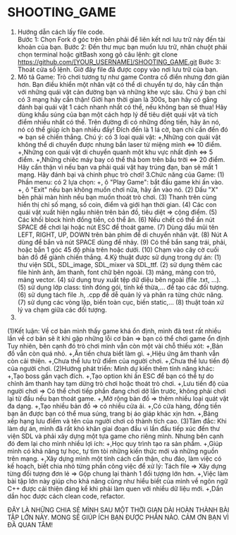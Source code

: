 # SHOOTING_GAME
1. Hướng dẫn cách lấy file code.  
  Bước 1: Chọn Fork ở góc trên bên phải để liên kết nơi lưu trữ này đến tài khoản của bạn.
  Bước 2: Đến thư mục bạn muốn lưu trữ, nhân chuột phải chọn terminal hoặc gitBash xong gõ câu lệnh:
        git clone https://github.com/[YOUR_USERNAME]/SHOOTING_GAME.git
  Bước 3: Thoát cửa sổ lệnh. Giờ đây file đã được copy vào nơi lưu trữ của bạn.
2. Mô tả Game:
  Trò chơi tương tự như game Contra cổ điển nhưng đơn giản hơn. 
  Bạn điều khiển một nhân vật có thể di chuyển tự do, hãy cẩn thận với những quái vật cản đường bạn và những khe vực sâu.
  Chú ý bạn chỉ có 3 mạng hãy cẩn thận!
  Giới hạn thời gian là 300s, bạn hãy cố gắng đánh bại quái vật 1 cách nhanh nhất có thể, nếu không bạn sẽ thua!
  Hãy dùng khẩu súng của bạn một cách hợp lý để tiêu diệt quái vật và tích điểm nhiều nhất có thể.
  Trên đường đi có những đồng tiền, hãy ăn nó, nó có thể giúp ích bạn nhiều đấy!
  Đích đến là 1 lá cờ, bạn chỉ cần đến đó => bạn sẽ chiến thắng.
  Chú ý: có 3 loại quái vật:
        +,Những con quái vật không thể di chuyển được nhưng bắn laser từ miệng mình <=> 10 điểm.
        +,Những con quái vật di chuyển quanh một khu vực nhất định <=> 5 điểm.
        +,Những chiêc máy bay có thể thả bom trên bầu trời <=> 20 điểm.
  Hãy cẩn thận vì nếu bạn va phải quái vật hay trúng đạn, bạn sẽ mất 1 mạng.
  Hãy đánh bại và chinh phục trò chơi!
3.Chức năng của Game:
  (1) Phần menu: có 2 lựa chọn:
        +, ô "Play Game": bắt đầu game khi ấn vào.
        +, ô "Exit" nếu bạn không muốn chơi nữa, hãy ấn vào nó.
   (2) Dấu "X" bên phải màn hình nếu bạn muốn thoát trò chơi.
   (3) Thanh trên cùng hiển thị chỉ số mạng, số coin, điểm và giới hạn thời gian.
   (4) Các con quái vật xuất hiện ngẫu nhiên trên bản đồ, tiêu diệt => cộng điểm.
   (5) Các khối block hình đồng tiền, có thể ăn.
   (6) Nếu chết có thể ấn nút SPACE để chơi lại hoặc nút ESC để thoát game.
   (7) Dùng dấu mũi tên LEFT, RIGHT, UP, DOWN trên bàn phím để di chuyển nhân vật.
   (8) Nút A dùng để bắn và nút SPACE dùng để nhảy.
   (9) Có thể bắn sang trái, phải, hoặc bắn 1 góc 45 độ phía trên hoặc dưới.
   (10) Chạm vào cây cờ cuối bản đồ để giành chiến thắng.
4.Kỹ thuật được sử dụng trong dự án:
  (1) thư viện SDL, SDL_image, SDL_mixer và SDL_ttf.
  (2) sử dụng thêm các file hình ảnh, âm thanh, font chữ bên ngoài.
  (3) mảng, mảng con trỏ, mảng vector.
  (4) sử dụng truy xuất tệp dữ diệu bên ngoài (file .txt, ...).
  (5) sử dụng lớp class: tính đóng gói, tính kế thừa,... để tạo các đối tượng.
  (6) sử dụng tách file .h, .cpp để dễ quản lý và phân ra từng chức năng.
  (7) sử dụng các vòng lặp, biến toàn cục, biến static,...
  (8) thuật toán xử lý va chạm giữa các đối tượng.
5.
(1)Kết luận: Về cơ bản mình thấy game khá ổn định, mình đã test rất nhiều lần về cơ bản sẽ ít khi gặp những lỗi cơ bản => bạn có thể chơi game ổn định 
    Tuy nhiên, bên cạnh đó trò chơi mình vẫn còn một vài chỗ thiếu xót:
      +,Bản đồ vẫn còn quá nhỏ.
      +,Ăn tiền chưa biết làm gì.
      +,Hiệu ứng âm thanh vẫn còn cải thiện.
      +,Chưa thể lưu trữ điểm của người chơi.
      +,Chưa thể lưu tiến độ của người chơi.
(2)Hướng phát triển:
    Mình dự kiến thêm tính năng khác:
    +,Tạo boss gần vạch đích.
    +,Tạo option khi ấn ESC để bạn có thể tự do chỉnh âm thanh hay tạm dừng trò chơi hoặc thoát trò chơi.
    +,Lưu tiến độ của người chơi => Có thể chơi tiếp phần đang chơi dở lần trước, không phải chơi lại từ đầu nếu bạn thoát game.
    +,Mở rộng bản đồ => thêm nhiều loại quát vật đa dạng.
    +,Tạo nhiều bản đồ => có nhiều cửa ải.
    +,Có cửa hàng, đồng tiền bạn ăn được bạn có thể mua súng, trang bị áo giáp khác xịn hơn.
    +,Bảng xếp hạng lưu điểm và tên của người chơi có thành tích cao.
(3)Tâm đắc:
    Khi làm dự án, mình đã rất khó khăn giai đoạn đầu vì lần đầu tiếp xúc đến thư viện SDL và phải xây dựng một tựa game cho riêng mình.
    Nhưng bên cạnh đó đem lại cho mình nhiều lợi ích:
      +,Học quy trình tạo ra sản phẩm.
      +,Giúp mình có khả năng tự học, tự tìm tòi những kiến thức mới và những nguồn trên mạng.
      +,Xây dựng mình một tính cách cẩn thận, chu đáo, làm việc có kế hoạch, biết chia nhỏ từng phần công việc để xử lý:
          Tách file => Xây dựng từng đối tượng đơn lẻ => Gộp chung lại thành 1 đối tượng lớn hơn.
      +,Việc làm bài tập lớn này giúp cho khả năng cũng như hiểu biết của mình về ngôn ngữ C++ được cải thiện đáng kể khi phải làm quen với nhiều dữ liệu mới.
      +,Dần dần học được cách clean code, refactor.
      
ĐÂY LÀ NHỮNG CHIA SẺ MÌNH SAU MỘT THỜI GIAN DÀI HOÀN THÀNH BÀI TẬP LỚN NÀY. MONG SẼ GIÚP ÍCH BẠN ĐƯỢC PHẦN NÀO.
CẢM ƠN BẠN VÌ ĐÃ QUAN TÂM!
  
      
    
  
   
 
